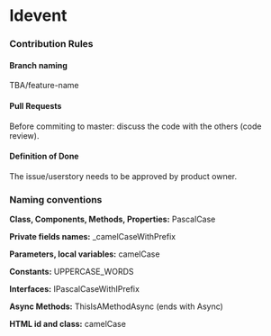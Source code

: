 # Idevent

### Contribution Rules

#### Branch naming
TBA/feature-name

#### Pull Requests
Before commiting to master: discuss the code with the others (code review).

#### Definition of Done
The issue/userstory needs to be approved by product owner.

### Naming conventions
**Class, Components, Methods, Properties:** PascalCase

**Private fields names:** _camelCaseWithPrefix

**Parameters, local variables:** camelCase

**Constants:** UPPERCASE_WORDS

**Interfaces:** IPascalCaseWithIPrefix

**Async Methods:** ThisIsAMethodAsync (ends with Async) 

**HTML id and class:** camelCase
